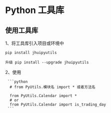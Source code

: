 # Python 工具库


## 使用工具库
  1、将工具库引入项目或环境中

    pip install jhuipyutils

    升级 pip install --upgrade jhuipyutils

  2、使用

     ```python
      # from PyUtils.模块名 import * 或者方法名

      from PyUtils.Calendar import *
      # or
      from PyUtils.Calendar import is_trading_day
     ``` 
